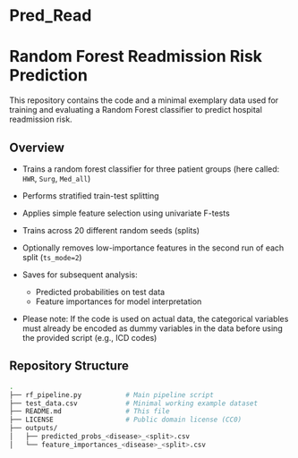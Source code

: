 # Pred_Read

# Random Forest Readmission Risk Prediction

This repository contains the code and a minimal exemplary data used for training and evaluating a Random Forest classifier to predict hospital readmission risk.

## Overview

- Trains a random forest classifier for three patient groups (here called: `HWR`, `Surg`, `Med_all`)
- Performs stratified train-test splitting
- Applies simple feature selection using univariate F-tests
- Trains across 20 different random seeds (splits)
- Optionally removes low-importance features in the second run of each split (`ts_mode=2`)
- Saves for subsequent analysis:
  - Predicted probabilities on test data
  - Feature importances for model interpretation

- Please note: If the code is used on actual data, the categorical variables must already be encoded as dummy variables in the data before using the provided script (e.g., ICD codes)

## Repository Structure

```bash
.
├── rf_pipeline.py           # Main pipeline script
├── test_data.csv            # Minimal working example dataset
├── README.md                # This file
├── LICENSE                  # Public domain license (CC0)
├── outputs/
│   ├── predicted_probs_<disease>_<split>.csv
│   └── feature_importances_<disease>_<split>.csv
